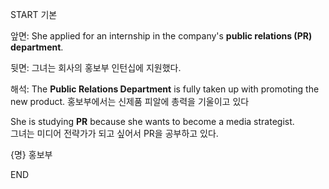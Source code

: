 START
기본

앞면:
She applied for an internship in the company's **public relations (PR) department**.

뒷면:
그녀는 회사의 홍보부 인턴십에 지원했다.

해석:
The **Public Relations Department** is fully taken up with promoting the new product. 
홍보부에서는 신제품 피알에 총력을 기울이고 있다

She is studying **PR** because she wants to become a media strategist.  
그녀는 미디어 전략가가 되고 싶어서 PR을 공부하고 있다.  

{명} 홍보부
<!--ID: 1747104094491-->
END